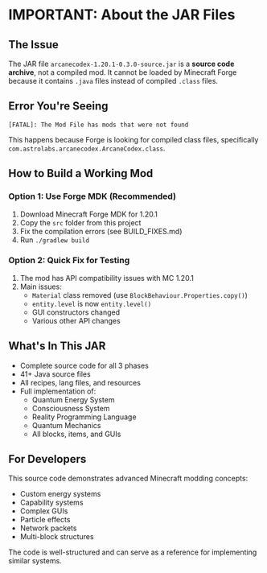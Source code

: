 # IMPORTANT: About the JAR Files

## The Issue
The JAR file `arcanecodex-1.20.1-0.3.0-source.jar` is a **source code archive**, not a compiled mod. It cannot be loaded by Minecraft Forge because it contains `.java` files instead of compiled `.class` files.

## Error You're Seeing
```
[FATAL]: The Mod File has mods that were not found
```
This happens because Forge is looking for compiled class files, specifically `com.astrolabs.arcanecodex.ArcaneCodex.class`.

## How to Build a Working Mod

### Option 1: Use Forge MDK (Recommended)
1. Download Minecraft Forge MDK for 1.20.1
2. Copy the `src` folder from this project
3. Fix the compilation errors (see BUILD_FIXES.md)
4. Run `./gradlew build`

### Option 2: Quick Fix for Testing
1. The mod has API compatibility issues with MC 1.20.1
2. Main issues:
   - `Material` class removed (use `BlockBehaviour.Properties.copy()`)
   - `entity.level` is now `entity.level()`
   - GUI constructors changed
   - Various other API changes

## What's In This JAR
- Complete source code for all 3 phases
- 41+ Java source files
- All recipes, lang files, and resources
- Full implementation of:
  - Quantum Energy System
  - Consciousness System
  - Reality Programming Language
  - Quantum Mechanics
  - All blocks, items, and GUIs

## For Developers
This source code demonstrates advanced Minecraft modding concepts:
- Custom energy systems
- Capability systems
- Complex GUIs
- Particle effects
- Network packets
- Multi-block structures

The code is well-structured and can serve as a reference for implementing similar systems.